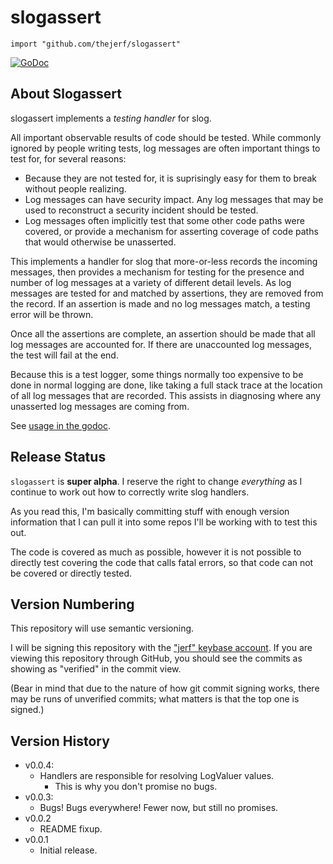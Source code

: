 # slogassert


    import "github.com/thejerf/slogassert"

[![GoDoc](https://pkg.go.dev/badge/github.com/thejerf/slogassert)](https://pkg.go.dev/github.com/thejerf/slogassert)

## About Slogassert

slogassert implements a _testing handler_ for slog.

All important observable results of code should be tested. While
commonly ignored by people writing tests, log messages are often
important things to test for, for several reasons:

 * Because they are not tested for, it is suprisingly easy for them to
   break without people realizing.
 * Log messages can have security impact. Any log messages that may be
   used to reconstruct a security incident should be tested.
 * Log messages often implicitly test that some other code paths were
   covered, or provide a mechanism for asserting coverage of code
   paths that would otherwise be unasserted.

This implements a handler for slog that more-or-less records the
incoming messages, then provides a mechanism for testing for the
presence and number of log messages at a variety of different detail
levels. As log messages are tested for and matched by assertions, they
are removed from the record. If an assertion is made and no log
messages match, a testing error will be thrown.

Once all the assertions are complete, an assertion should be made that
all log messages are accounted for. If there are unaccounted log
messages, the test will fail at the end.

Because this is a test logger, some things normally too expensive to
be done in normal logging are done, like taking a full stack trace at
the location of all log messages that are recorded. This assists in
diagnosing where any unasserted log messages are coming from.

See [usage in the godoc](https://pkg.go.dev/github.com/thejerf/slogassert).

## Release Status

`slogassert` is **super alpha**. I reserve the right to
change _everything_ as I continue to work out how to correctly write
slog handlers.

As you read this, I'm basically committing stuff with enough version
information that I can pull it into some repos I'll be working with
to test this out.

The code is covered as much as possible, however it is not possible to
directly test covering the code that calls fatal errors, so that code
can not be covered or directly tested.

## Version Numbering

This repository will use semantic versioning.

I will be signing this repository with the ["jerf" keybase
account](https://keybase.io/jerf). If you are viewing this repository
through GitHub, you should see the commits as showing as "verified" in
the commit view.

(Bear in mind that due to the nature of how git commit signing works,
there may be runs of unverified commits; what matters is that the top
one is signed.)

## Version History

* v0.0.4:
  * Handlers are responsible for resolving LogValuer values.
    * This is why you don't promise no bugs.
* v0.0.3:
  * Bugs! Bugs everywhere! Fewer now, but still no promises.
* v0.0.2
  * README fixup.
* v0.0.1
  * Initial release.


